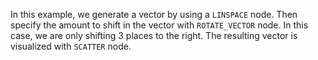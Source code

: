 In this example, we generate a vector by using a `LINSPACE` node. Then specify the amount to shift in the vector with `ROTATE_VECTOR` node. In this case, we are only shifting 3 places to the right. The resulting vector is visualized with `SCATTER` node. 